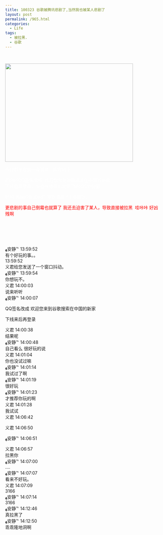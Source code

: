 ```yaml
---
title: 100323 谷歌被腾讯悲剧了,当然我也被某人悲剧了
layout: post
permalink: /965.html
categories:
  - Life
tags:
  - 被拉黑.
  - 谷歌
---
```

 

[<img class="aligncenter size-full wp-image-966" title="bj" src="http://www.80aj.com/wp-content/uploads/2010/03/bj.jpg" alt="" width="411" height="315" />][1]

<span style="color: #ffffff;">今日群里收到一条消息，内容如下：</span>

<span style="color: #ffffff;">把你的QQ签名改成  欢迎您来到谷歌搜索在中国的新家<br /> 下线后再登录，你会有神奇的发现TX和GG的秘密</span>

<span style="color: #ffffff;">好吧 愚昧的尝试以后 得到遭遇了上图情况。</span>

<span style="color: #ff0000;">更悲剧的事自己倒霉也就算了 我还去迫害了某人，导致直接被拉黑  哇咔咔 好凶残啊 </span>

<div>
  <span style="color: #400040;"> </span>
</div>

<div>
  <span style="color: #400040;"> </span>
</div>

<span style="color: #400040;"> </p> <p>
  </span>
</p>

<p>
  ﻬ安静℡ 13:59:52<br /> 有个好玩的事。。<br /> 13:59:52<br /> 义君给您发送了一个窗口抖动。<br /> ﻬ安静℡ 13:59:54<br /> 你想玩不。<br /> 义君 14:00:03<br /> 说来听听<br /> ﻬ安静℡ 14:00:07
</p>

<p>
  QQ签名改成 欢迎您来到谷歌搜索在中国的新家
</p>

<p>
  下线来后再登录
</p>

<p>
  义君 14:00:38<br /> 结果呢<br /> ﻬ安静℡ 14:00:48<br /> 自己看么 很好玩的说<br /> 义君 14:01:04<br /> 你也没试过嘛<br /> ﻬ安静℡ 14:01:14<br /> 我试过了啊<br /> ﻬ安静℡ 14:01:19<br /> 很好玩<br /> ﻬ安静℡ 14:01:23<br /> 才推荐你玩的啊<br /> 义君 14:01:28<br /> 我试试<br /> 义君 14:06:42
</p>

<p>
  义君 14:06:50
</p>

<p>
  ﻬ安静℡ 14:06:51
</p>

<p>
  义君 14:06:57<br /> 拉黑你<br /> ﻬ安静℡ 14:07:00<br /> &#8230;.<br /> ﻬ安静℡ 14:07:07<br /> 看来不好玩。<br /> 义君 14:07:09<br /> 3166<br /> ﻬ安静℡ 14:07:14<br /> 3166<br /> ﻬ安静℡ 14:12:46<br /> 真拉黑了<br /> ﻬ安静℡ 14:12:50<br /> 乖乖隆地洞啊
</p>

 [1]: http://www.80aj.com/wp-content/uploads/2010/03/bj.jpg